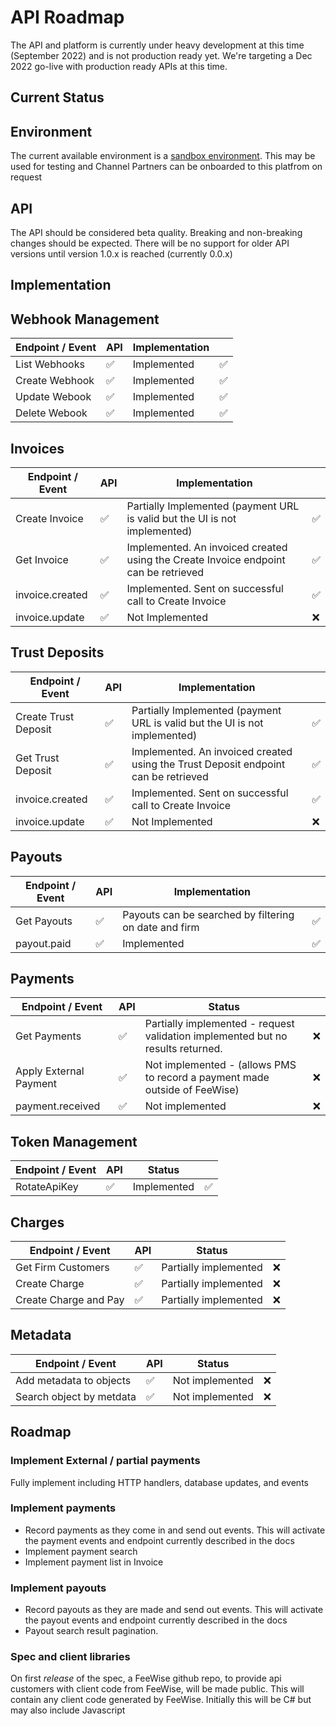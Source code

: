 # API Roadmap

The API and platform is currently under heavy development at this time (September 2022) and is not production ready yet. 
We're targeting a Dec 2022 go-live with production ready APIs at this time.

## Current Status

## Environment
The current available environment is a [sandbox environment](./SANDBOX.md). This may be used for testing and Channel 
Partners can be onboarded to this platfrom on request


## API
The API should be considered beta quality. Breaking and non-breaking changes should be expected.
There will be no support for older API versions until version 1.0.x is reached (currently 0.0.x)

## Implementation

## Webhook Management

| Endpoint / Event | API | Implementation |    |
|------------------|-----|----------------|----|
| List Webhooks    | ✅   | Implemented    | ✅  |
| Create Webhook   | ✅   | Implemented    | ✅  |
| Update Webook    | ✅   | Implemented    | ✅  |
| Delete Webook    | ✅   | Implemented    | ✅  |


## Invoices

| Endpoint / Event | API | Implementation                                                                      |    |
|------------------|---|-------------------------------------------------------------------------------------|----|
| Create Invoice   | ✅ | Partially Implemented (payment URL is valid but the UI is not implemented)          | ✅  |
| Get Invoice      | ✅ | Implemented. An invoiced created using the Create Invoice endpoint can be retrieved | ✅  |
| invoice.created  | ✅ | Implemented. Sent on successful call to Create Invoice                              | ✅  |
| invoice.update   | ✅ | Not Implemented                                                                     | ❌  |       

## Trust Deposits

| Endpoint / Event     | API | Implementation                                                                     |   |
|----------------------|---|------------------------------------------------------------------------------------|---|
| Create Trust Deposit | ✅ | Partially Implemented (payment URL is valid but the UI is not implemented)         | ✅ |
| Get Trust Deposit    | ✅ | Implemented. An invoiced created using the Trust Deposit endpoint can be retrieved | ✅ |
| invoice.created      | ✅ | Implemented. Sent on successful call to Create Invoice                             | ✅ |
| invoice.update       | ✅ | Not Implemented                                                                    | ❌ |       

## Payouts

| Endpoint / Event | API | Implementation                                        |    |
|------------------|-----|-------------------------------------------------------|----|
| Get Payouts      |  ✅ | Payouts can be searched by filtering on date and firm | ✅  |
| payout.paid      |  ✅ | Implemented                                           | ✅  | 

## Payments

| Endpoint / Event       | API | Status                                                                          |     |
|------------------------|-----|---------------------------------------------------------------------------------|-----|
| Get Payments           | ✅ | Partially implemented - request validation implemented but no results returned. | ❌   |
| Apply External Payment | ✅ | Not implemented -  (allows PMS to record a payment made outside of FeeWise)     | ❌   | 
| payment.received       | ✅ | Not implemented                                                                 | ❌   | 

## Token Management
| Endpoint / Event | API | Status      |    |
|------------------|-----|-------------|----|
| RotateApiKey     | ✅   | Implemented |  ✅ |

## Charges
| Endpoint / Event      | API | Status                                                                          |     |
|-----------------------|-----|---------------------------------------------------------------------------------|-----|
| Get Firm Customers    | ✅ | Partially implemented  | ❌   |
| Create Charge         | ✅ | Partially implemented     | ❌   | 
| Create Charge and Pay | ✅ | Partially implemented   | ❌   | 


## Metadata
| Endpoint / Event         | API | Status                |     |
|--------------------------|-----|-----------------------|-----|
| Add metadata to objects  | ✅ | Not implemented       | ❌   |
| Search object by metdata | ✅ | Not implemented       | ❌   | 



## Roadmap

### Implement External / partial payments

Fully implement including HTTP handlers, database updates, and events

### Implement payments

* Record payments as they come in and send out events. This will activate the payment events and endpoint currently described in the docs
* Implement payment search
* Implement payment list in Invoice

### Implement payouts

* Record payouts as they are made and send out events. This will activate the payout events and endpoint currently described in the docs
* Payout search result pagination.

### Spec and client libraries

On first *release* of the spec, a FeeWise github repo, to provide api customers with client code from FeeWise, will be made public. This will contain 
any client code generated by FeeWise. Initially this will be C# but may also include Javascript 



